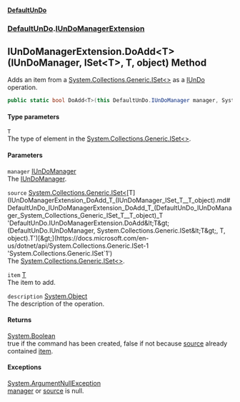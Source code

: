 #### [DefaultUnDo](DefaultUnDo.md 'DefaultUnDo')
### [DefaultUnDo](DefaultUnDo.md#DefaultUnDo 'DefaultUnDo').[IUnDoManagerExtension](IUnDoManagerExtension.md 'DefaultUnDo.IUnDoManagerExtension')
## IUnDoManagerExtension.DoAdd&lt;T&gt;(IUnDoManager, ISet&lt;T&gt;, T, object) Method
Adds an item from a [System.Collections.Generic.ISet&lt;&gt;](https://docs.microsoft.com/en-us/dotnet/api/System.Collections.Generic.ISet-1 'System.Collections.Generic.ISet`1') as a [IUnDo](IUnDo.md 'DefaultUnDo.IUnDo') operation.  
```csharp
public static bool DoAdd<T>(this DefaultUnDo.IUnDoManager manager, System.Collections.Generic.ISet<T> source, T item, object description=null);
```
#### Type parameters
<a name='DefaultUnDo_IUnDoManagerExtension_DoAdd_T_(DefaultUnDo_IUnDoManager_System_Collections_Generic_ISet_T__T_object)_T'></a>
`T`  
The type of element in the [System.Collections.Generic.ISet&lt;&gt;](https://docs.microsoft.com/en-us/dotnet/api/System.Collections.Generic.ISet-1 'System.Collections.Generic.ISet`1').
  
#### Parameters
<a name='DefaultUnDo_IUnDoManagerExtension_DoAdd_T_(DefaultUnDo_IUnDoManager_System_Collections_Generic_ISet_T__T_object)_manager'></a>
`manager` [IUnDoManager](IUnDoManager.md 'DefaultUnDo.IUnDoManager')  
The [IUnDoManager](IUnDoManager.md 'DefaultUnDo.IUnDoManager').
  
<a name='DefaultUnDo_IUnDoManagerExtension_DoAdd_T_(DefaultUnDo_IUnDoManager_System_Collections_Generic_ISet_T__T_object)_source'></a>
`source` [System.Collections.Generic.ISet&lt;](https://docs.microsoft.com/en-us/dotnet/api/System.Collections.Generic.ISet-1 'System.Collections.Generic.ISet`1')[T](IUnDoManagerExtension_DoAdd_T_(IUnDoManager_ISet_T__T_object).md#DefaultUnDo_IUnDoManagerExtension_DoAdd_T_(DefaultUnDo_IUnDoManager_System_Collections_Generic_ISet_T__T_object)_T 'DefaultUnDo.IUnDoManagerExtension.DoAdd&lt;T&gt;(DefaultUnDo.IUnDoManager, System.Collections.Generic.ISet&lt;T&gt;, T, object).T')[&gt;](https://docs.microsoft.com/en-us/dotnet/api/System.Collections.Generic.ISet-1 'System.Collections.Generic.ISet`1')  
The [System.Collections.Generic.ISet&lt;&gt;](https://docs.microsoft.com/en-us/dotnet/api/System.Collections.Generic.ISet-1 'System.Collections.Generic.ISet`1').
  
<a name='DefaultUnDo_IUnDoManagerExtension_DoAdd_T_(DefaultUnDo_IUnDoManager_System_Collections_Generic_ISet_T__T_object)_item'></a>
`item` [T](IUnDoManagerExtension_DoAdd_T_(IUnDoManager_ISet_T__T_object).md#DefaultUnDo_IUnDoManagerExtension_DoAdd_T_(DefaultUnDo_IUnDoManager_System_Collections_Generic_ISet_T__T_object)_T 'DefaultUnDo.IUnDoManagerExtension.DoAdd&lt;T&gt;(DefaultUnDo.IUnDoManager, System.Collections.Generic.ISet&lt;T&gt;, T, object).T')  
The item to add.
  
<a name='DefaultUnDo_IUnDoManagerExtension_DoAdd_T_(DefaultUnDo_IUnDoManager_System_Collections_Generic_ISet_T__T_object)_description'></a>
`description` [System.Object](https://docs.microsoft.com/en-us/dotnet/api/System.Object 'System.Object')  
The description of the operation.
  
#### Returns
[System.Boolean](https://docs.microsoft.com/en-us/dotnet/api/System.Boolean 'System.Boolean')  
true if the command has been created, false if not because [source](IUnDoManagerExtension_DoAdd_T_(IUnDoManager_ISet_T__T_object).md#DefaultUnDo_IUnDoManagerExtension_DoAdd_T_(DefaultUnDo_IUnDoManager_System_Collections_Generic_ISet_T__T_object)_source 'DefaultUnDo.IUnDoManagerExtension.DoAdd&lt;T&gt;(DefaultUnDo.IUnDoManager, System.Collections.Generic.ISet&lt;T&gt;, T, object).source') already contained [item](IUnDoManagerExtension_DoAdd_T_(IUnDoManager_ISet_T__T_object).md#DefaultUnDo_IUnDoManagerExtension_DoAdd_T_(DefaultUnDo_IUnDoManager_System_Collections_Generic_ISet_T__T_object)_item 'DefaultUnDo.IUnDoManagerExtension.DoAdd&lt;T&gt;(DefaultUnDo.IUnDoManager, System.Collections.Generic.ISet&lt;T&gt;, T, object).item').
#### Exceptions
[System.ArgumentNullException](https://docs.microsoft.com/en-us/dotnet/api/System.ArgumentNullException 'System.ArgumentNullException')  
[manager](IUnDoManagerExtension_DoAdd_T_(IUnDoManager_ISet_T__T_object).md#DefaultUnDo_IUnDoManagerExtension_DoAdd_T_(DefaultUnDo_IUnDoManager_System_Collections_Generic_ISet_T__T_object)_manager 'DefaultUnDo.IUnDoManagerExtension.DoAdd&lt;T&gt;(DefaultUnDo.IUnDoManager, System.Collections.Generic.ISet&lt;T&gt;, T, object).manager') or [source](IUnDoManagerExtension_DoAdd_T_(IUnDoManager_ISet_T__T_object).md#DefaultUnDo_IUnDoManagerExtension_DoAdd_T_(DefaultUnDo_IUnDoManager_System_Collections_Generic_ISet_T__T_object)_source 'DefaultUnDo.IUnDoManagerExtension.DoAdd&lt;T&gt;(DefaultUnDo.IUnDoManager, System.Collections.Generic.ISet&lt;T&gt;, T, object).source') is null.
